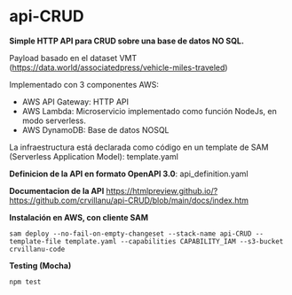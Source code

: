 # api-CRUD
**Simple HTTP API para CRUD sobre una base de datos NO SQL.**

Payload basado en el dataset VMT (https://data.world/associatedpress/vehicle-miles-traveled)

Implementado con 3 componentes AWS:

- AWS API Gateway: HTTP API 
- AWS Lambda: Microservicio implementado como función NodeJs, en modo serverless.
- AWS DynamoDB: Base de datos NOSQL

La infraestructura está declarada como código en un template de SAM (Serverless Application Model): template.yaml

**Definicion de la API en formato OpenAPI 3.0**: api_definition.yaml

**Documentacion de la API**
https://htmlpreview.github.io/?https://github.com/crvillanu/api-CRUD/blob/main/docs/index.htm

**Instalación en AWS, con cliente SAM**

`sam deploy --no-fail-on-empty-changeset --stack-name api-CRUD --template-file template.yaml --capabilities CAPABILITY_IAM --s3-bucket crvillanu-code`

**Testing (Mocha)**

`npm test`

